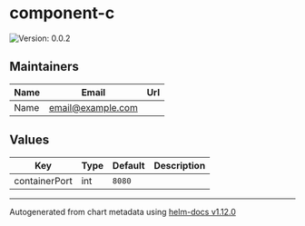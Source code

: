 # component-c

![Version: 0.0.2](https://img.shields.io/badge/Version-0.0.2-informational?style=flat-square)

## Maintainers

| Name | Email | Url |
| ---- | ------ | --- |
| Name | <email@example.com> |  |

## Values

| Key | Type | Default | Description |
|-----|------|---------|-------------|
| containerPort | int | `8080` |  |

----------------------------------------------
Autogenerated from chart metadata using [helm-docs v1.12.0](https://github.com/norwoodj/helm-docs/releases/v1.12.0)
